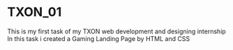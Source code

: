 # TXON_01
This is my first task of my TXON web development and designing internship
In this task i created a Gaming Landing Page by HTML and CSS
